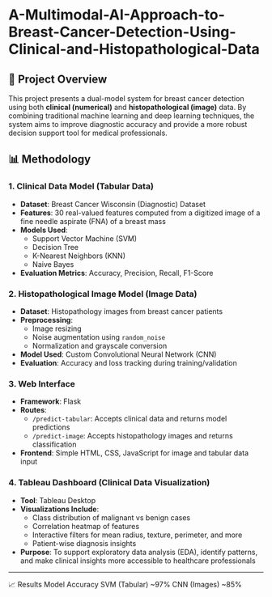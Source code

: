 # A-Multimodal-AI-Approach-to-Breast-Cancer-Detection-Using-Clinical-and-Histopathological-Data

## 🧠 Project Overview

This project presents a dual-model system for breast cancer detection using both **clinical (numerical)** and **histopathological (image)** data. By combining traditional machine learning and deep learning techniques, the system aims to improve diagnostic accuracy and provide a more robust decision support tool for medical professionals.

## 📊 Methodology

### 1. Clinical Data Model (Tabular Data)
- **Dataset**: Breast Cancer Wisconsin (Diagnostic) Dataset
- **Features**: 30 real-valued features computed from a digitized image of a fine needle aspirate (FNA) of a breast mass
- **Models Used**: 
  - Support Vector Machine (SVM)
  - Decision Tree
  - K-Nearest Neighbors (KNN)
  - Naive Bayes
- **Evaluation Metrics**: Accuracy, Precision, Recall, F1-Score

### 2. Histopathological Image Model (Image Data)
- **Dataset**: Histopathology images from breast cancer patients
- **Preprocessing**: 
  - Image resizing
  - Noise augmentation using `random_noise`
  - Normalization and grayscale conversion
- **Model Used**: Custom Convolutional Neural Network (CNN)
- **Evaluation**: Accuracy and loss tracking during training/validation

### 3. Web Interface
- **Framework**: Flask
- **Routes**:
  - `/predict-tabular`: Accepts clinical data and returns model predictions
  - `/predict-image`: Accepts histopathology images and returns classification
- **Frontend**: Simple HTML, CSS, JavaScript for image and tabular data input

### 4. Tableau Dashboard (Clinical Data Visualization)
- **Tool**: Tableau Desktop
- **Visualizations Include**:
  - Class distribution of malignant vs benign cases
  - Correlation heatmap of features
  - Interactive filters for mean radius, texture, perimeter, and more
  - Patient-wise diagnosis insights
- **Purpose**: To support exploratory data analysis (EDA), identify patterns, and make clinical insights more accessible to healthcare professionals

---
📈 Results
Model	Accuracy
SVM (Tabular)	~97%
CNN (Images)	~85%


